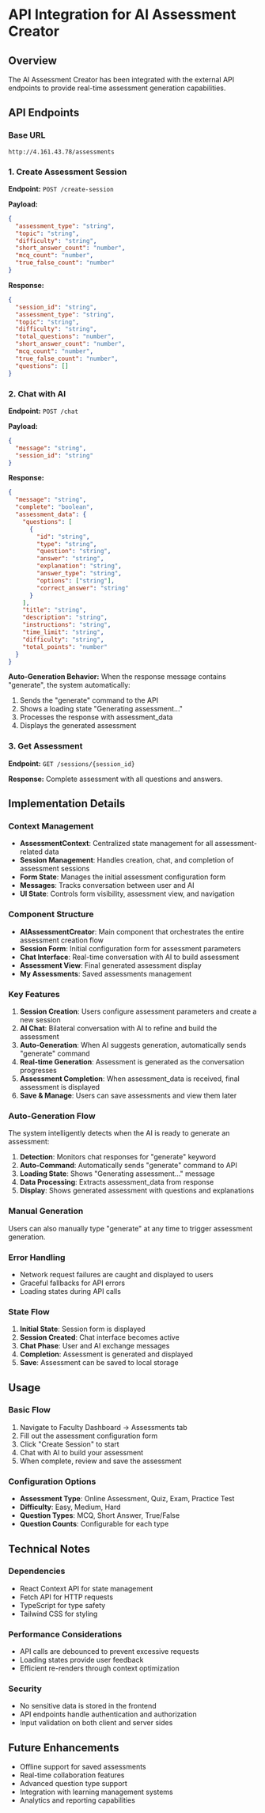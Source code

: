 # API Integration for AI Assessment Creator

## Overview
The AI Assessment Creator has been integrated with the external API endpoints to provide real-time assessment generation capabilities.

## API Endpoints

### Base URL
```
http://4.161.43.78/assessments
```

### 1. Create Assessment Session
**Endpoint:** `POST /create-session`

**Payload:**
```json
{
  "assessment_type": "string",
  "topic": "string", 
  "difficulty": "string",
  "short_answer_count": "number",
  "mcq_count": "number",
  "true_false_count": "number"
}
```

**Response:**
```json
{
  "session_id": "string",
  "assessment_type": "string",
  "topic": "string",
  "difficulty": "string",
  "total_questions": "number",
  "short_answer_count": "number",
  "mcq_count": "number",
  "true_false_count": "number",
  "questions": []
}
```

### 2. Chat with AI
**Endpoint:** `POST /chat`

**Payload:**
```json
{
  "message": "string",
  "session_id": "string"
}
```

**Response:**
```json
{
  "message": "string",
  "complete": "boolean",
  "assessment_data": {
    "questions": [
      {
        "id": "string",
        "type": "string",
        "question": "string",
        "answer": "string",
        "explanation": "string",
        "answer_type": "string",
        "options": ["string"],
        "correct_answer": "string"
      }
    ],
    "title": "string",
    "description": "string",
    "instructions": "string",
    "time_limit": "string",
    "difficulty": "string",
    "total_points": "number"
  }
}
```

**Auto-Generation Behavior:**
When the response message contains "generate", the system automatically:
1. Sends the "generate" command to the API
2. Shows a loading state "Generating assessment..."
3. Processes the response with assessment_data
4. Displays the generated assessment

### 3. Get Assessment
**Endpoint:** `GET /sessions/{session_id}`

**Response:** Complete assessment with all questions and answers.

## Implementation Details

### Context Management
- **AssessmentContext**: Centralized state management for all assessment-related data
- **Session Management**: Handles creation, chat, and completion of assessment sessions
- **Form State**: Manages the initial assessment configuration form
- **Messages**: Tracks conversation between user and AI
- **UI State**: Controls form visibility, assessment view, and navigation

### Component Structure
- **AIAssessmentCreator**: Main component that orchestrates the entire assessment creation flow
- **Session Form**: Initial configuration form for assessment parameters
- **Chat Interface**: Real-time conversation with AI to build assessment
- **Assessment View**: Final generated assessment display
- **My Assessments**: Saved assessments management

### Key Features
1. **Session Creation**: Users configure assessment parameters and create a new session
2. **AI Chat**: Bilateral conversation with AI to refine and build the assessment
3. **Auto-Generation**: When AI suggests generation, automatically sends "generate" command
4. **Real-time Generation**: Assessment is generated as the conversation progresses
5. **Assessment Completion**: When assessment_data is received, final assessment is displayed
6. **Save & Manage**: Users can save assessments and view them later

### Auto-Generation Flow
The system intelligently detects when the AI is ready to generate an assessment:

1. **Detection**: Monitors chat responses for "generate" keyword
2. **Auto-Command**: Automatically sends "generate" command to API
3. **Loading State**: Shows "Generating assessment..." message
4. **Data Processing**: Extracts assessment_data from response
5. **Display**: Shows generated assessment with questions and explanations

### Manual Generation
Users can also manually type "generate" at any time to trigger assessment generation.

### Error Handling
- Network request failures are caught and displayed to users
- Graceful fallbacks for API errors
- Loading states during API calls

### State Flow
1. **Initial State**: Session form is displayed
2. **Session Created**: Chat interface becomes active
3. **Chat Phase**: User and AI exchange messages
4. **Completion**: Assessment is generated and displayed
5. **Save**: Assessment can be saved to local storage

## Usage

### Basic Flow
1. Navigate to Faculty Dashboard → Assessments tab
2. Fill out the assessment configuration form
3. Click "Create Session" to start
4. Chat with AI to build your assessment
5. When complete, review and save the assessment

### Configuration Options
- **Assessment Type**: Online Assessment, Quiz, Exam, Practice Test
- **Difficulty**: Easy, Medium, Hard
- **Question Types**: MCQ, Short Answer, True/False
- **Question Counts**: Configurable for each type

## Technical Notes

### Dependencies
- React Context API for state management
- Fetch API for HTTP requests
- TypeScript for type safety
- Tailwind CSS for styling

### Performance Considerations
- API calls are debounced to prevent excessive requests
- Loading states provide user feedback
- Efficient re-renders through context optimization

### Security
- No sensitive data is stored in the frontend
- API endpoints handle authentication and authorization
- Input validation on both client and server sides

## Future Enhancements
- Offline support for saved assessments
- Real-time collaboration features
- Advanced question type support
- Integration with learning management systems
- Analytics and reporting capabilities
